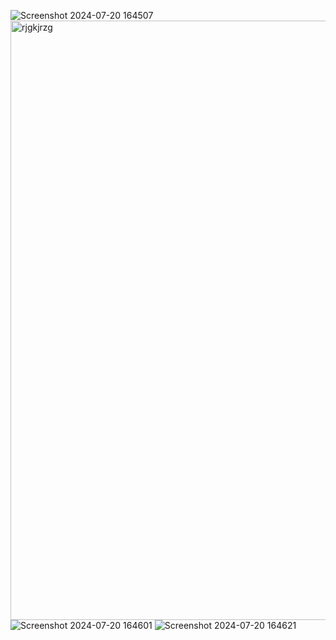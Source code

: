 ![Screenshot 2024-07-20 164507](https://github.com/user-attachments/assets/d94d1069-d2bf-49bc-bc47-763f1a865bdb)
<img width="959" alt="rjgkjrzg" src="https://github.com/user-attachments/assets/f006a3b0-e9bf-4a4c-abeb-4269ceea1c79">
![Screenshot 2024-07-20 164601](https://github.com/user-attachments/assets/23db2a44-e4a7-48e3-9d3f-2ac8a260ccdd)
![Screenshot 2024-07-20 164621](https://github.com/user-attachments/assets/abcda44c-3c30-4111-84ed-12feebbd0f56)
